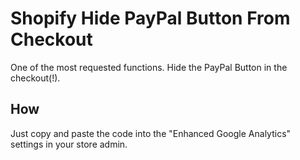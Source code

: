 # Shopify Hide PayPal Button From Checkout
One of the most requested functions. Hide the PayPal Button in the checkout(!).

## How
Just copy and paste the code into the "Enhanced Google Analytics" settings in your store admin.